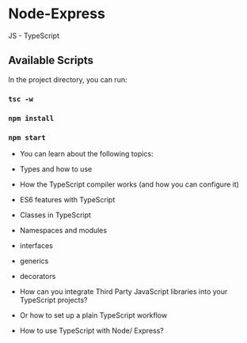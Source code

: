 # Node-Express
JS - TypeScript

## Available Scripts
  In the project directory, you can run:
 ### `tsc -w`
 ### `npm install`
 ### `npm start`

 * You can learn about the following topics:

 * Types and how to use

 * How the TypeScript compiler works (and how you can configure it)

 * ES6 features with TypeScript

 * Classes in TypeScript

 * Namespaces and modules

 * interfaces

 * generics

 * decorators

 * How can you integrate Third Party JavaScript libraries into your TypeScript projects?

 * Or how to set up a plain TypeScript workflow

 * How to use TypeScript with Node/ Express?
